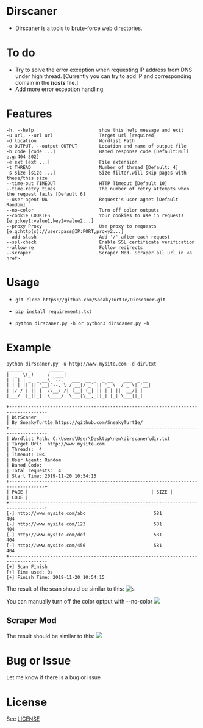 # Dirscaner
- Dirscaner is a tools to brute-force web directories.

# To do
- Try to solve the error exception when requesting IP address from DNS under high thread. [Currently you can try to add IP and corresponding domain in the ***hosts*** file.]
- Add more error exception handling.

#  Features
    -h, --help                        show this help message and exit
    -u url, --url url                 Target url [required]
    -d location                       Wordlist Path
    -o OUTPUT, --output OUTPUT        Location and name of output file
    -b code [code ...]                Baned response code [Default:Null e.g:404 302]
    -e ext [ext ...]                  File extension
    -t THREAD                         Number of thread [Default: 4]
    -s size [size ...]                Size filter,will skip pages with these/this size
    --time-out TIMEOUT                HTTP Timeout [Default 10]
    --time-retry times                The number of retry attempts when the request fails [Default 6]
    --user-agent UA                   Request's user agnet [Default Random]
    --no-color                        Turn off color outputs
    --cookie COOKIES                  Your cookies to use in requests [e.g:key1:value1,key2=value2...]
    --proxy Proxy                     Use proxy to requests 	[e.g:http(s)://user:pass@IP:PORT,proxy2...]
    --add-slash                       Add '/' after each request
    --ssl-check                       Enable SSL certificate verification
    --allow-re                        Follow redirects
    --scraper                         Scraper Mod. Scraper all url in <a href>

# Usage
-     git clone https://github.com/SneakyTurt1e/Dirscaner.git
-     pip install requirements.txt
-     python dirscaner.py -h or python3 dirscaner.py -h
# Example
    python dirscaner.py -u http://www.mysite.com -d dir.txt
    ______  _       _____
    |  _  \(_)     /  ___|
    | | | | _  _ __\ `--.   ___  __ _  _ __    ___  _ __
    | | | || || '__|`--. \ / __|/ _` || '_ \  / _ \| '__|
    | |/ / | || |  /\__/ /| (__| (_| || | | ||  __/| |
    |___/  |_||_|  \____/  \___|\__,_||_| |_| \___||_|
    
    +------------------------------------------------------------------------------------
    | DirScaner
    | By SneakyTurt1e https://github.com/SneakyTurt1e/
    +------------------------------------------------------------------------------------
    | Wordlist Path: C:\Users\User\Desktop\new\dirscaner\dir.txt
    | Target Url:  http://www.mysite.com
    | Threads:  4
    | Timeout: 10s
    | User Agent: Random
    | Baned Code:
    | Total requests:  4
    | Start Time: 2019-11-20 10:54:15
    +-----------------------------------------------------------------------------------+
    | PAGE |                                             | SIZE |                | CODE |
    +-----------------------------------------------------------------------------------+
    [-] http://www.mysite.com/abc                         581                      404
    [-] http://www.mysite.com/123                         581                      404
    [-] http://www.mysite.com/def                         581                      404
    [-] http://www.mysite.com/456                         581                      404
    +------------------------------------------------------------------------------------
    [+] Scan Finish
    [+] Time used: 0s
    [+] Finish Time: 2019-11-20 10:54:15

The result of the scan should be similar to this:
![s](https://s2.ax1x.com/2019/11/20/MWK8YR.png )


You can manually turn off the color optput with  --no-color
![](https://s2.ax1x.com/2019/11/20/MWQ6L8.png)


## Scraper Mod
The result should be similar to this:
![](https://s2.ax1x.com/2019/11/21/M5R3Xd.png)

# Bug or Issue
Let me know if there is a bug or issue

# License
See [LICENSE](https://github.com/SneakyTurt1e/Dirscaner/blob/master/LICENSE "LICENSE")
